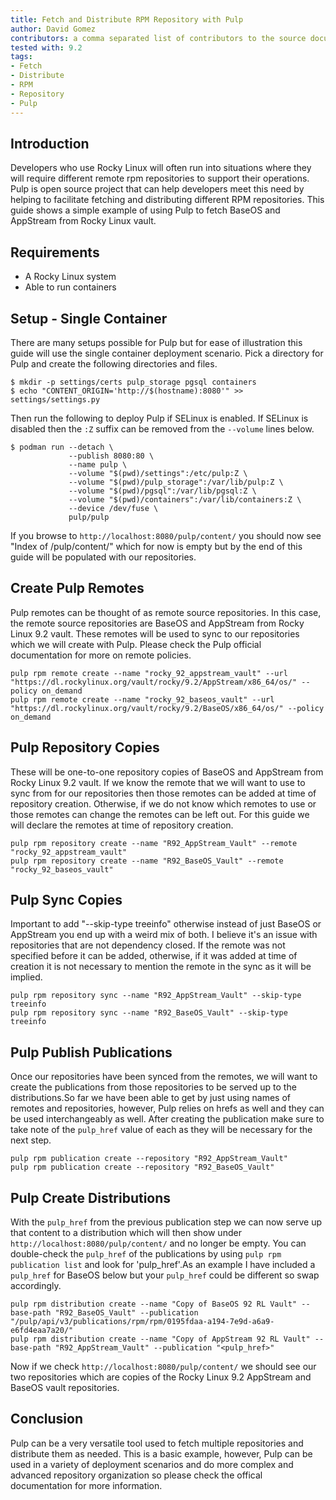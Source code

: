```yaml
---
title: Fetch and Distribute RPM Repository with Pulp
author: David Gomez
contributors: a comma separated list of contributors to the source document.
tested with: 9.2
tags:
- Fetch
- Distribute
- RPM
- Repository
- Pulp
---
```


## Introduction

Developers who use Rocky Linux will often run into situations where they will require different remote rpm repositories to support their operations. Pulp is open source project that can help developers meet this need by helping to facilitate fetching and distributing different RPM repositories. This guide shows a simple example of using Pulp to fetch BaseOS and AppStream from Rocky Linux vault.

## Requirements

* A Rocky Linux system
* Able to run containers

## Setup - Single Container

There are many setups possible for Pulp but for ease of illustration this guide will use the single container deployment scenario. Pick a directory for Pulp and create the following directories and files.
```
$ mkdir -p settings/certs pulp_storage pgsql containers
$ echo "CONTENT_ORIGIN='http://$(hostname):8080'" >> settings/settings.py
```

Then run the following to deploy Pulp if SELinux is enabled. If SELinux is disabled then the `:Z` suffix can be removed from the `--volume` lines below.
```
$ podman run --detach \
             --publish 8080:80 \
             --name pulp \
             --volume "$(pwd)/settings":/etc/pulp:Z \
             --volume "$(pwd)/pulp_storage":/var/lib/pulp:Z \
             --volume "$(pwd)/pgsql":/var/lib/pgsql:Z \
             --volume "$(pwd)/containers":/var/lib/containers:Z \
             --device /dev/fuse \
             pulp/pulp
```

If you browse to `http://localhost:8080/pulp/content/` you should now see "Index of /pulp/content/" which for now is empty but by the end of this guide will be populated with our repositories.

## Create Pulp Remotes

Pulp remotes can be thought of as remote source repositories. In this case, the remote source repositories are BaseOS and AppStream from Rocky Linux 9.2 vault. These remotes will be used to sync to our repositories which we will create with Pulp. Please check the Pulp official documentation for more on remote policies.
```
pulp rpm remote create --name "rocky_92_appstream_vault" --url "https://dl.rockylinux.org/vault/rocky/9.2/AppStream/x86_64/os/" --policy on_demand
pulp rpm remote create --name "rocky_92_baseos_vault" --url "https://dl.rockylinux.org/vault/rocky/9.2/BaseOS/x86_64/os/" --policy on_demand
```

## Pulp Repository Copies

These will be one-to-one repository copies of BaseOS and AppStream from Rocky Linux 9.2 vault. If we know the remote that we will want to use to sync from for our repositories then those remotes can be added at time of repository creation. Otherwise, if we do not know which remotes to use or those remotes can change the remotes can be left out. For this guide we will declare the remotes at time of repository creation.
```
pulp rpm repository create --name "R92_AppStream_Vault" --remote "rocky_92_appstream_vault"
pulp rpm repository create --name "R92_BaseOS_Vault" --remote "rocky_92_baseos_vault"
```

## Pulp Sync Copies

Important to add "--skip-type treeinfo" otherwise instead of just BaseOS or AppStream you end up with a weird mix of both. I believe it's an issue with repositories that are not dependency closed. If the remote was not specified before it can be added, otherwise, if it was added at time of creation it is not necessary to mention the remote in the sync as it will be implied.
```
pulp rpm repository sync --name "R92_AppStream_Vault" --skip-type treeinfo
pulp rpm repository sync --name "R92_BaseOS_Vault" --skip-type treeinfo
```

## Pulp Publish Publications

Once our repositories have been synced from the remotes, we will want to create the publications from those repositories to be served up to the distributions.So far we have been able to get by just using names of remotes and repositories, however, Pulp relies on hrefs as well and they can be used interchangeably as well. After creating the publication make sure to take note of the `pulp_href` value of each as they will be necessary for the next step.
```
pulp rpm publication create --repository "R92_AppStream_Vault"
pulp rpm publication create --repository "R92_BaseOS_Vault"
```

## Pulp Create Distributions

With the `pulp_href` from the previous publication step we can now serve up that content to a distribution which will then show under `http://localhost:8080/pulp/content/` and no longer be empty. You can double-check the `pulp_href` of the publications by using `pulp rpm publication list` and look for 'pulp_href'.As an example I have included a `pulp_href` for BaseOS below but your `pulp_href` could be different so swap accordingly.
```
pulp rpm distribution create --name "Copy of BaseOS 92 RL Vault" --base-path "R92_BaseOS_Vault" --publication "/pulp/api/v3/publications/rpm/rpm/0195fdaa-a194-7e9d-a6a9-e6fd4eaa7a20/"
pulp rpm distribution create --name "Copy of AppStream 92 RL Vault" --base-path "R92_AppStream_Vault" --publication "<pulp_href>"
```

Now if we check `http://localhost:8080/pulp/content/` we should see our two repositories which are copies of the Rocky Linux 9.2 AppStream and BaseOS vault repositories.

## Conclusion

Pulp can be a very versatile tool used to fetch multiple repositories and distribute them as needed. This is a basic example, however, Pulp can be used in a variety of deployment scenarios and do more complex and advanced repository organization so please check the offical documentation for more information.

